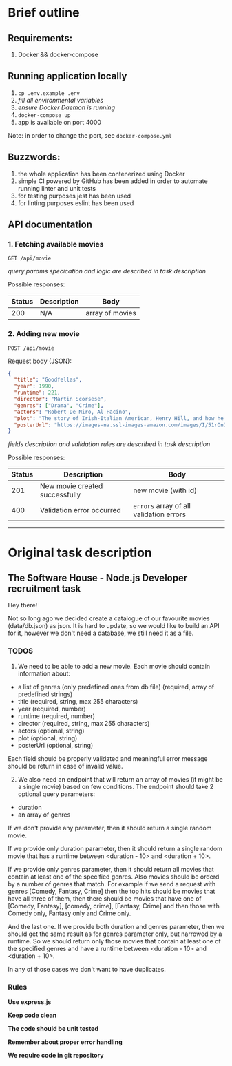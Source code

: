 # Brief outline

## Requirements:
1. Docker && docker-compose

## Running application locally
1. `cp .env.example .env`
1. _fill all environmental variables_
1. _ensure Docker Daemon is running_
1. `docker-compose up`
1. app is available on port 4000

Note: in order to change the port, see `docker-compose.yml`

## Buzzwords:
1. the whole application has been contenerized using Docker
1. simple CI powered by GitHub has been added in order to automate running linter and unit tests
1. for testing purposes jest has been used
1. for linting purposes eslint has been used

## API documentation

### 1. Fetching available movies

`GET /api/movie`

_query params specication and logic are described in task description_

Possible responses:

| Status | Description                                                         | Body                               |
|--------|---------------------------------------------------------------------|------------------------------------|
| 200    | N/A | array of movies        |


### 2. Adding new movie

`POST /api/movie`

Request body (JSON):
```json
{
  "title": "Goodfellas",
  "year": 1990,
  "runtime": 221,
  "director": "Martin Scorsese",
  "genres": ["Drama", "Crime"],
  "actors": "Robert De Niro, Al Pacino",
  "plot": "The story of Irish-Italian American, Henry Hill, and how he lives day-to-day life as a member of the Mafia. Based on a true story, the plot revolves around Henry and his two unstable friends Jimmy and Tommy as they gradually climb the ladder from petty crime to violent murders.",
  "posterUrl": "https://images-na.ssl-images-amazon.com/images/I/51rOnIjLqzL._AC_.jpg"
}
```

_fields description and validation rules are described in task description_

Possible responses:

| Status | Description                                                         | Body                               |
|--------|---------------------------------------------------------------------|------------------------------------|
| 201    | New movie created successfully       | new movie (with id)       |
| 400    | Validation error occurred | `errors` array of all validation errors        |

---
# Original task description

## The Software House - Node.js Developer recruitment task

Hey there!

Not so long ago we decided create a catalogue of our favourite movies (data/db.json) as json. It is hard to update, so we would like to build an API
for it, however we don't need a database, we still need it as a file.

### TODOS

1. We need to be able to add a new movie. Each movie should contain information about:

- a list of genres (only predefined ones from db file) (required, array of predefined strings)
- title (required, string, max 255 characters)
- year (required, number)
- runtime (required, number)
- director (required, string, max 255 characters)
- actors (optional, string)
- plot (optional, string)
- posterUrl (optional, string)

Each field should be properly validated and meaningful error message should be return in case of invalid value.

2. We also need an endpoint that will return an array of movies (it might be a single movie) based on few conditions. The endpoint should take 2 optional query parameters:

- duration
- an array of genres

If we don't provide any parameter, then it should return a single random movie.

If we provide only duration parameter, then it should return a single random movie that has a runtime between <duration - 10> and <duration + 10>.

If we provide only genres parameter, then it should return all movies that contain at least one of the specified genres. Also movies should be orderd by a number of genres that match. For example if we send a request with genres [Comedy, Fantasy, Crime] then the top hits should be movies that have all three of them, then there should be movies that have one of [Comedy, Fantasy], [comedy, crime], [Fantasy, Crime] and then those with Comedy only, Fantasy only and Crime only.

And the last one. If we provide both duration and genres parameter, then we should get the same result as for genres parameter only, but narrowed by a runtime. So we should return only those movies that contain at least one of the specified genres and have a runtime between <duration - 10> and <duration + 10>.

In any of those cases we don't want to have duplicates.

### Rules

**Use express.js**

**Keep code clean**

**The code should be unit tested**

**Remember about proper error handling**

**We require code in git repository**

